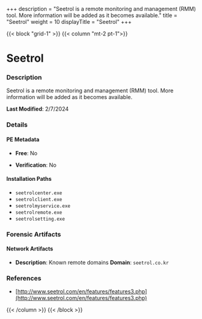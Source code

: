 +++
description = "Seetrol is a remote monitoring and management (RMM) tool. More information will be added as it becomes available."
title = "Seetrol"
weight = 10
displayTitle = "Seetrol"
+++


{{< block "grid-1" >}}
{{< column "mt-2 pt-1">}}

# Seetrol


### Description

Seetrol is a remote monitoring and management (RMM) tool. More information will be added as it becomes available.



**Last Modified**: 2/7/2024

### Details


#### PE Metadata


- **Free**: No

- **Verification**: No




#### Installation Paths
- `seetrolcenter.exe`
- `seetrolclient.exe`
- `seetrolmyservice.exe`
- `seetrolremote.exe`
- `seetrolsetting.exe`

### Forensic Artifacts




#### Network Artifacts

- **Description**: Known remote domains
  **Domain**: `seetrol.co.kr`





### References
- [http://www.seetrol.com/en/features/features3.php](http://www.seetrol.com/en/features/features3.php)



{{< /column >}}
{{< /block >}}
